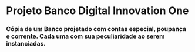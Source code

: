 # Projeto Banco Digital Innovation One
### Cópia de um Banco projetado com contas especial, poupança e corrente. Cada uma com sua peculiaridade ao serem instanciadas.
